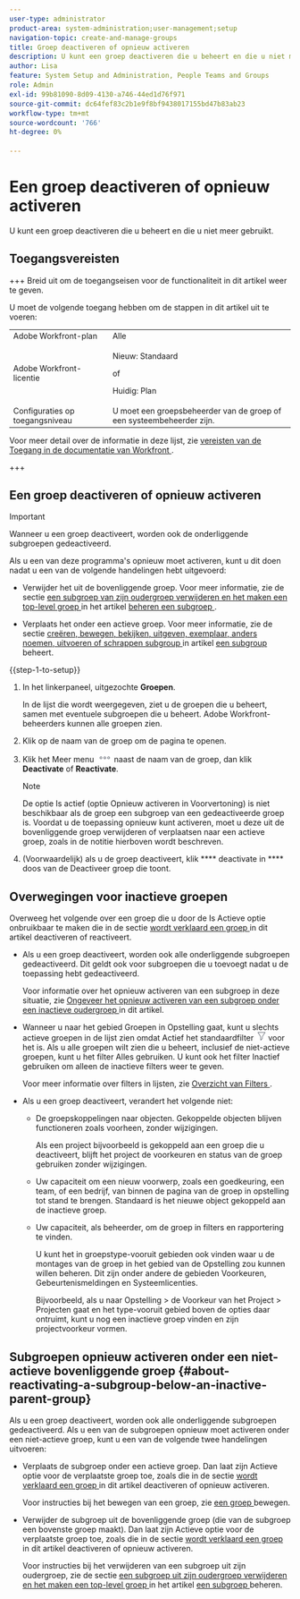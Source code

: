 ```yaml
---
user-type: administrator
product-area: system-administration;user-management;setup
navigation-topic: create-and-manage-groups
title: Groep deactiveren of opnieuw activeren
description: U kunt een groep deactiveren die u beheert en die u niet meer gebruikt.
author: Lisa
feature: System Setup and Administration, People Teams and Groups
role: Admin
exl-id: 99b81090-8d09-4130-a746-44ed1d76f971
source-git-commit: dc64fef83c2b1e9f8bf9438017155bd47b83ab23
workflow-type: tm+mt
source-wordcount: '766'
ht-degree: 0%

---
```


# Een groep deactiveren of opnieuw activeren

<!--
If Callisto adds the <b>Is active</b> checkbox to the Details page for groups you view, add that info to Manage groups/Create and manage groups/manage-a-group and to Manage groups/Create and manage groups/view-and-manage-a-groups-details
-->

U kunt een groep deactiveren die u beheert en die u niet meer gebruikt.

## Toegangsvereisten

+++ Breid uit om de toegangseisen voor de functionaliteit in dit artikel weer te geven.

U moet de volgende toegang hebben om de stappen in dit artikel uit te voeren:

<table style="table-layout:auto"> 
 <col> 
 <col> 
 <tbody> 
  <tr> 
   <td role="rowheader">Adobe Workfront-plan</td> 
   <td>Alle</td> 
  </tr> 
  <tr> 
  <tr> 
   <td role="rowheader">Adobe Workfront-licentie</td> 
   <td><p>Nieuw: Standaard</p>
       <p>of</p>
       <p>Huidig: Plan</p></td>
  </tr> 
  </tr> 
  <tr> 
   <td role="rowheader">Configuraties op toegangsniveau</td> 
   <td>U moet een groepsbeheerder van de groep of een systeembeheerder zijn.</td>
  </tr> 
 </tbody> 
</table>

Voor meer detail over de informatie in deze lijst, zie [ vereisten van de Toegang in de documentatie van Workfront ](/help/quicksilver/administration-and-setup/add-users/access-levels-and-object-permissions/access-level-requirements-in-documentation.md).

+++

## Een groep deactiveren of opnieuw activeren

>[!IMPORTANT]
>
>Wanneer u een groep deactiveert, worden ook de onderliggende subgroepen gedeactiveerd.
>
>Als u een van deze programma&#39;s opnieuw moet activeren, kunt u dit doen nadat u een van de volgende handelingen hebt uitgevoerd:
>
>* Verwijder het uit de bovenliggende groep. Voor meer informatie, zie de sectie [ een subgroep van zijn oudergroep verwijderen en het maken een top-level groep ](../../../administration-and-setup/manage-groups/create-and-manage-subgroups/manage-subgroups.md#make) in het artikel [ beheren een subgroep ](../../../administration-and-setup/manage-groups/create-and-manage-subgroups/manage-subgroups.md).
>
>* Verplaats het onder een actieve groep. Voor meer informatie, zie de sectie [ creëren, bewegen, bekijken, uitgeven, exemplaar, anders noemen, uitvoeren of schrappen subgroup ](../../../administration-and-setup/manage-groups/create-and-manage-subgroups/manage-subgroups.md#create) in artikel [ een subgroup ](../../../administration-and-setup/manage-groups/create-and-manage-subgroups/manage-subgroups.md) beheert.

{{step-1-to-setup}}

1. In het linkerpaneel, uitgezochte **Groepen**.

   In de lijst die wordt weergegeven, ziet u de groepen die u beheert, samen met eventuele subgroepen die u beheert. Adobe Workfront-beheerders kunnen alle groepen zien.

1. Klik op de naam van de groep om de pagina te openen.

1. Klik het Meer menu ![](assets/more-icon.png) naast de naam van de groep, dan klik **Deactivate** of **Reactivate**.

   >[!NOTE]
   >
   >De optie Is actief (optie Opnieuw activeren in Voorvertoning) is niet beschikbaar als de groep een subgroep van een gedeactiveerde groep is. Voordat u de toepassing opnieuw kunt activeren, moet u deze uit de bovenliggende groep verwijderen of verplaatsen naar een actieve groep, zoals in de notitie hierboven wordt beschreven.

1. (Voorwaardelijk) als u de groep deactiveert, klik **** deactivate in **** doos van de Deactiveer groep die toont.

## Overwegingen voor inactieve groepen

Overweeg het volgende over een groep die u door de Is Actieve optie onbruikbaar te maken die in de sectie [ wordt verklaard een groep ](#View) in dit artikel deactiveren of reactiveert.

* Als u een groep deactiveert, worden ook alle onderliggende subgroepen gedeactiveerd. Dit geldt ook voor subgroepen die u toevoegt nadat u de toepassing hebt gedeactiveerd.

  Voor informatie over het opnieuw activeren van een subgroep in deze situatie, zie [ Ongeveer het opnieuw activeren van een subgroep onder een inactieve oudergroep ](#about-reactivating-a-subgroup-below-an-inactive-parent-group) in dit artikel.

* Wanneer u naar het gebied Groepen in Opstelling gaat, kunt u slechts actieve groepen in de lijst zien omdat Actief het standaardfilter ![](assets/filter-nwepng.png) voor het is. Als u alle groepen wilt zien die u beheert, inclusief de niet-actieve groepen, kunt u het filter Alles gebruiken. U kunt ook het filter Inactief gebruiken om alleen de inactieve filters weer te geven.

  Voor meer informatie over filters in lijsten, zie [ Overzicht van Filters ](../../../reports-and-dashboards/reports/reporting-elements/filters-overview.md).

* Als u een groep deactiveert, verandert het volgende niet:

   * De groepskoppelingen naar objecten. Gekoppelde objecten blijven functioneren zoals voorheen, zonder wijzigingen.

     Als een project bijvoorbeeld is gekoppeld aan een groep die u deactiveert, blijft het project de voorkeuren en status van de groep gebruiken zonder wijzigingen.

   * Uw capaciteit om een nieuw voorwerp, zoals een goedkeuring, een team, of een bedrijf, van binnen de pagina van de groep in opstelling tot stand te brengen. Standaard is het nieuwe object gekoppeld aan de inactieve groep.
   * Uw capaciteit, als beheerder, om de groep in filters en rapportering te vinden.

     U kunt het in groepstype-vooruit gebieden ook vinden waar u de montages van de groep in het gebied van de Opstelling zou kunnen willen beheren. Dit zijn onder andere de gebieden Voorkeuren, Gebeurtenismeldingen en Systeemlicenties.

     Bijvoorbeeld, als u naar Opstelling > de Voorkeur van het Project > Projecten gaat en het type-vooruit gebied boven de opties daar ontruimt, kunt u nog een inactieve groep vinden en zijn projectvoorkeur vormen.

## Subgroepen opnieuw activeren onder een niet-actieve bovenliggende groep {#about-reactivating-a-subgroup-below-an-inactive-parent-group}

Als u een groep deactiveert, worden ook alle onderliggende subgroepen gedeactiveerd. Als u een van de subgroepen opnieuw moet activeren onder een niet-actieve groep, kunt u een van de volgende twee handelingen uitvoeren:

* Verplaats de subgroep onder een actieve groep. Dan laat zijn Actieve optie voor de verplaatste groep toe, zoals die in de sectie [ wordt verklaard een groep ](#View) in dit artikel deactiveren of opnieuw activeren.

  Voor instructies bij het bewegen van een groep, zie [ een groep ](../../../administration-and-setup/manage-groups/create-and-manage-groups/move-a-group.md) bewegen.

* Verwijder de subgroep uit de bovenliggende groep (die van de subgroep een bovenste groep maakt). Dan laat zijn Actieve optie voor de verplaatste groep toe, zoals die in de sectie [ wordt verklaard een groep ](#View) in dit artikel deactiveren of opnieuw activeren.

  Voor instructies bij het verwijderen van een subgroep uit zijn oudergroep, zie de sectie [ een subgroep uit zijn oudergroep verwijderen en het maken een top-level groep ](../../../administration-and-setup/manage-groups/create-and-manage-subgroups/manage-subgroups.md#make) in het artikel [ een subgroep ](../../../administration-and-setup/manage-groups/create-and-manage-subgroups/manage-subgroups.md) beheren.
